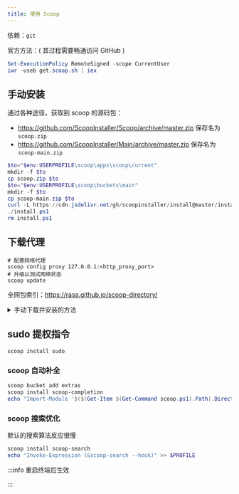 ```yaml
---
title: 使用 Scoop
---
```


依赖：`git`

官方方法：( 其过程需要畅通访问 GitHub )

```powershell
Set-ExecutionPolicy RemoteSigned -scope CurrentUser
iwr -useb get.scoop.sh | iex

```

## 手动安装

通过各种途径，获取到 scoop 的源码包：

- https://github.com/ScoopInstaller/Scoop/archive/master.zip 保存名为 `scoop.zip`
- https://github.com/ScoopInstaller/Main/archive/master.zip 保存名为 `scoop-main.zip`

```powershell
$to="$env:USERPROFILE\scoop\apps\scoop\current"
mkdir -f $to
cp scoop.zip $to
$to="$env:USERPROFILE\scoop\buckets\main"
mkdir -f $to
cp scoop-main.zip $to
curl -L https://cdn.jsdelivr.net/gh/scoopinstaller/install@master/install.ps1 | sls -Pattern '$downloader.downloadFile($SCOOP_' -SimpleMatch -NotMatch > install.ps1
./install.ps1
rm install.ps1
```

## 下载代理

```
# 配置网络代理
scoop config proxy 127.0.0.1:<http_proxy_port>
# 升级以测试网络状态
scoop update

```

全网包索引：https://rasa.github.io/scoop-directory/

<details>
  <summary>手动下载并安装的方法</summary>

首先，列出包的下载地址：

```powershell
icm {
$app = Read-Host "应用标识名"

$metadata = scoop cat $app | ConvertFrom-Json
echo ""
echo "CHECKVER:" $metadata.checkver
echo ""
echo "LINKS:" $metadata.url
}

```

手动下载好包，然后执行：

```powershell
icm {
. "$(scoop prefix scoop)\lib\core.ps1"
$null = mkdir $cachedir -f
cp (Read-Host "下载的文件路径（可拖入）") (cache_path $app $metadata.version (Read-Host "原下载链接"))
}

```

</details>

## sudo 提权指令

    scoop install sudo

### scoop 自动补全

```powershell
scoop bucket add extras
scoop install scoop-completion
echo "Import-Module '$($(Get-Item $(Get-Command scoop.ps1).Path).Directory.Parent.FullName)\modules\scoop-completion'" >> $PROFILE

```

### scoop 搜索优化

默认的搜索算法反应很慢

```powershell
scoop install scoop-search
echo "Invoke-Expression (&scoop-search --hook)" >> $PROFILE

```

:::info 重启终端后生效

:::
